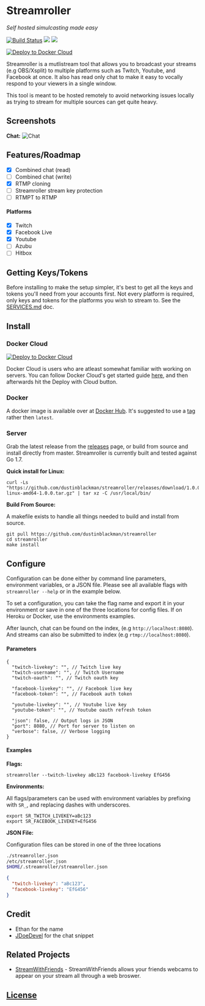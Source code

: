 # Streamroller
_Self hosted simulcasting made easy_

<a href="https://travis-ci.org/dustinblackman/streamroller"><img src="https://img.shields.io/travis/dustinblackman/streamroller.svg" alt="Build Status"></a> <a href="https://goreportcard.com/report/github.com/dustinblackman/streamroller"><img src="https://goreportcard.com/badge/github.com/dustinblackman/streamroller"></a> <img src="https://img.shields.io/github/release/dustinblackman/streamroller.svg">

[![Deploy to Docker Cloud](https://files.cloud.docker.com/images/deploy-to-dockercloud.svg)](https://cloud.docker.com/stack/deploy/?repo=https://github.com/dustinblackman/streamroller)

Streamroller is a mutlistream tool that allows you to broadcast your streams (e.g OBS/Xsplit) to multiple platforms such as Twitch, Youtube, and Facebook at once. It also has read only chat to make it easy to vocally respond to your viewers in a single window.

This tool is meant to be hosted remotely to avoid networking issues locally as trying to stream for multiple sources can get quite heavy.

## Screenshots

__Chat:__
![Chat](https://s18.postimg.org/7qh7eml7t/newscreen.png)

## Features/Roadmap
- [x] Combined chat (read)
- [ ] Combined chat (write)
- [x] RTMP cloning
- [ ] Streamroller stream key protection
- [ ] RTMPT to RTMP

#### Platforms
- [x] Twitch
- [x] Facebook Live
- [x] Youtube
- [ ] Azubu
- [ ] Hitbox

## Getting Keys/Tokens

Before installing to make the setup simpler, it's best to get all the keys and tokens you'll need from your accounts first. Not every platform is required, only keys and tokens for the platforms you wish to stream to. See the [SERVICES.md](SERVICES.md) doc.

## Install

### Docker Cloud

[![Deploy to Docker Cloud](https://files.cloud.docker.com/images/deploy-to-dockercloud.svg)](https://cloud.docker.com/stack/deploy/?repo=https://github.com/dustinblackman/streamroller)

Docker Cloud is users who are atleast somewhat familiar with working on servers. You can follow Docker Cloud's get started guide [here](https://docs.docker.com/docker-cloud/getting-started/intro_cloud/), and then afterwards hit the Deploy with Cloud button.

### Docker

A docker image is available over at [Docker Hub](https://hub.docker.com/r/dustinblackman/streamroller). It's suggested to use a [tag](https://hub.docker.com/r/dustinblackman/streamroller/tags/) rather then `latest`.

### Server

Grab the latest release from the [releases](https://github.com/dustinblackman/streamroller/releases) page, or build from source and install directly from master. Streamroller is currently built and tested against Go 1.7.

__Quick install for Linux:__
```
curl -Ls "https://github.com/dustinblackman/streamroller/releases/download/1.0.0/streamroller-linux-amd64-1.0.0.tar.gz" | tar xz -C /usr/local/bin/
```

__Build From Source:__

A makefile exists to handle all things needed to build and install from source.

```
git pull https://github.com/dustinblackman/streamroller
cd streamroller
make install
```

## Configure

Configuration can be done either by command line parameters, environment variables, or a JSON file. Please see all available flags with `streamroller --help` or in the example below.

To set a configuration, you can take the flag name and export it in your environment or save in one of the three locations for config files. If on Heroku or Docker, use the environments examples.

After launch, chat can be found on the index, (e.g `http://localhost:8080`). And streams can also be submitted to index (e.g `rtmp://localhost:8080`).

#### Parameters
```
{
  "twitch-livekey": "", // Twitch live key
  "twitch-username": "", // Twitch Username
  "twitch-oauth": "", // Twitch oauth key

  "facebook-livekey": "", // Facebook live key
  "facebook-token": "", // Facebook auth token

  "youtube-livekey": "", // Youtube live key
  "youtube-token": "", // Youtube oauth refresh token

  "json": false, // Output logs in JSON
  "port": 8080, // Port for server to listen on
  "verbose": false, // Verbose logging
}
```

#### Examples

__Flags:__
```
streamroller --twitch-livekey aBc123 facebook-livekey EfG456
```

__Environments:__

All flags/parameters can be used with environment variables by prefixing with `SR_`, and replacing dashes with underscores.

```
export SR_TWITCH_LIVEKEY=aBc123
export SR_FACEBOOK_LIVEKEY=EfG456
```

__JSON File:__

Configuration files can be stored in one of the three locations

```sh
./streamroller.json
/etc/streamroller.json
$HOME/.streamroller/streamroller.json
```
```json
{
  "twitch-livekey": "aBc123",
  "facebook-livekey": "EfG456"
}
```

## Credit

- Ethan for the name
- [JDoeDevel](http://bootsnipp.com/JDoeDevel) for the chat snippet

## Related Projects

- [StreamWithFriends](https://github.com/dustinblackman/streamwithfriends) - StreamWithFriends allows your friends webcams to appear on your stream all through a web broswer.

## [License](./LICENSE)

